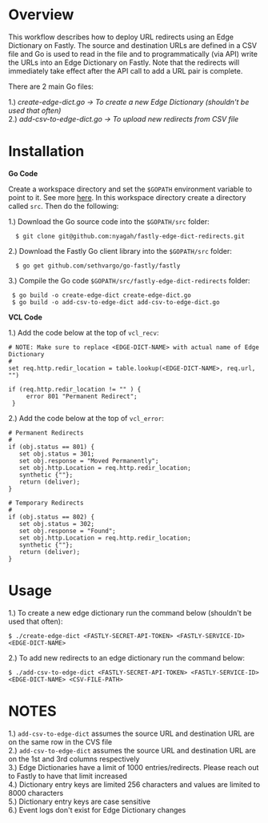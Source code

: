   # Overview
 
  This workflow describes how to deploy URL redirects using an Edge Dictionary on Fastly. 
  The source and destination URLs are defined in a CSV file and Go is used to read in the
  file and to programmatically (via API) write the URLs into an Edge Dictionary
  on Fastly. Note that the redirects will immediately take effect after the API call to add a URL pair
  is complete.
  
  There are 2 main Go files:
  
  1.) *create-edge-dict.go -> To create a new Edge Dictionary (shouldn't be used that often)*  
  2.) *add-csv-to-edge-dict.go -> To upload new redirects from CSV file*

  # Installation  
  

  **Go Code**
  
  Create a workspace directory and set the `$GOPATH` environment variable to point to it. See more [here]( https://github.com/golang/go/wiki/SettingGOPATH#unix-systems). In this workspace directory create a directory called `src`. Then do the following:
  
  1.) Download the Go source code into the `$GOPATH/src` folder:

```
  $ git clone git@github.com:nyagah/fastly-edge-dict-redirects.git
```
  2.) Download the Fastly Go client library into the `$GOPATH/src` folder:

```
  $ go get github.com/sethvargo/go-fastly/fastly
```  

  3.) Compile the Go code `$GOPATH/src/fastly-edge-dict-redirects` folder:
 
 ```
  $ go build -o create-edge-dict create-edge-dict.go
  $ go build -o add-csv-to-edge-dict add-csv-to-edge-dict.go
```  


  **VCL Code**

  1.) Add the code below at the top of `vcl_recv`:

  ```vcl
  # NOTE: Make sure to replace <EDGE-DICT-NAME> with actual name of Edge Dictionary
  #
  set req.http.redir_location = table.lookup(<EDGE-DICT-NAME>, req.url, "")
 
  if (req.http.redir_location != "" ) {
       error 801 "Permanent Redirect";
   }
 ```

  2.) Add the code below at the top of `vcl_error`:

  ```vcl
  # Permanent Redirects
  #
  if (obj.status == 801) {
     set obj.status = 301;
     set obj.response = "Moved Permanently";
     set obj.http.Location = req.http.redir_location;
     synthetic {""};
     return (deliver);
  }  

  # Temporary Redirects
  #
  if (obj.status == 802) {
     set obj.status = 302;
     set obj.response = "Found";
     set obj.http.Location = req.http.redir_location;
     synthetic {""};
     return (deliver);
  }
```
  
  # Usage
  
  1.) To create a new edge dictionary run the command below (shouldn't be used that often):
  
  ```
  $ ./create-edge-dict <FASTLY-SECRET-API-TOKEN> <FASTLY-SERVICE-ID> <EDGE-DICT-NAME>
  ```
  
  2.) To add new redirects to an edge dictionary run the command below:
  
```
$ ./add-csv-to-edge-dict <FASTLY-SECRET-API-TOKEN> <FASTLY-SERVICE-ID> <EDGE-DICT-NAME> <CSV-FILE-PATH>
```


  # NOTES
  1.) `add-csv-to-edge-dict` assumes the source URL and destination URL are on the same row in the CVS file  
  2.) `add-csv-to-edge-dict` assumes the source URL and destination URL are on the 1st and 3rd columns respectively  
  3.) Edge Dictionaries have a limit of 1000 entries/redirects. Please reach out to Fastly to have that limit increased    
  4.) Dictionary entry keys are limited 256 characters and values are limited to 8000 characters  
  5.) Dictionary entry keys are case sensitive  
  6.) Event logs don't exist for Edge Dictionary changes  

